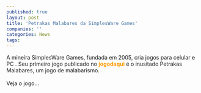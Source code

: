 ```yaml
---
published: true
layout: post
title: 'Petrakas Malabares da SimplesWare Games'
companies: ''
categories: News
tags: 
---
```

A mineira SimplesWare Games, fundada em 2005, cria jogos para celular
 e PC
. Seu primeiro jogo publicado no <span style="font-weight: bold; color: rgb(255, 153, 0);">jogodaqui</span> é o inusitado Petrakas Malabares, um jogo de malabarismo.<br /><br />Veja o jogo...


